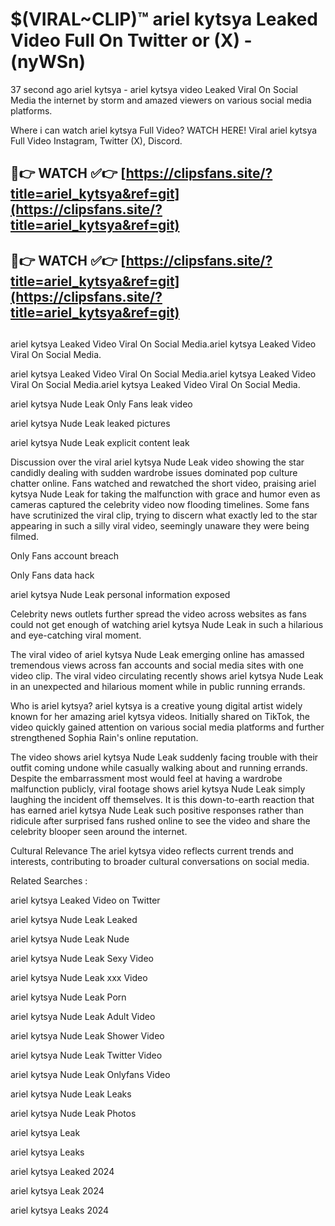 # $(VIRAL~CLIP)™ ariel kytsya Leaked Video Full On Twitter or (X) -(nyWSn)
37 second ago ariel kytsya - ariel kytsya video Leaked Viral On Social Media the internet by storm and amazed viewers on various social media platforms.

Where i can watch ariel kytsya Full Video? WATCH HERE! Viral ariel kytsya Full Video Instagram, Twitter (X), Discord.

## 🔴👉 WATCH ✅👉 [https://clipsfans.site/?title=ariel_kytsya&ref=git](https://clipsfans.site/?title=ariel_kytsya&ref=git)
## 🔴👉 WATCH ✅👉 [https://clipsfans.site/?title=ariel_kytsya&ref=git](https://clipsfans.site/?title=ariel_kytsya&ref=git)
##
ariel kytsya Leaked Video Viral On Social Media.ariel kytsya Leaked Video Viral On Social Media.

ariel kytsya Leaked Video Viral On Social Media.ariel kytsya Leaked Video Viral On Social Media.ariel kytsya Leaked Video Viral On Social Media.

ariel kytsya Nude Leak Only Fans leak video

ariel kytsya Nude Leak leaked pictures

ariel kytsya Nude Leak explicit content leak

Discussion over the viral ariel kytsya Nude Leak video showing the star candidly dealing with sudden wardrobe issues dominated pop culture chatter online. Fans watched and rewatched the short video, praising ariel kytsya Nude Leak for taking the malfunction with grace and humor even as cameras captured the celebrity video now flooding timelines. Some fans have scrutinized the viral clip, trying to discern what exactly led to the star appearing in such a silly viral video, seemingly unaware they were being filmed.


Only Fans account breach

Only Fans data hack

ariel kytsya Nude Leak personal information exposed

Celebrity news outlets further spread the video across websites as fans could not get enough of watching ariel kytsya Nude Leak in such a hilarious and eye-catching viral moment.


The viral video of ariel kytsya Nude Leak emerging online has amassed tremendous views across fan accounts and social media sites with one video clip. The viral video circulating recently shows ariel kytsya Nude Leak in an unexpected and hilarious moment while in public running errands.


Who is ariel kytsya? ariel kytsya is a creative young digital artist widely known for her amazing ariel kytsya videos. Initially shared on TikTok, the video quickly gained attention on various social media platforms and further strengthened Sophia Rain's online reputation.

The video shows ariel kytsya Nude Leak suddenly facing trouble with their outfit coming undone while casually walking about and running errands. Despite the embarrassment most would feel at having a wardrobe malfunction publicly, viral footage shows ariel kytsya Nude Leak simply laughing the incident off themselves. It is this down-to-earth reaction that has earned ariel kytsya Nude Leak such positive responses rather than ridicule after surprised fans rushed online to see the video and share the celebrity blooper seen around the internet.

Cultural Relevance The ariel kytsya video reflects current trends and interests, contributing to broader cultural conversations on social media.

Related Searches :

ariel kytsya Leaked Video on Twitter

ariel kytsya Nude Leak Leaked

ariel kytsya Nude Leak Nude

ariel kytsya Nude Leak Sexy Video

ariel kytsya Nude Leak xxx Video

ariel kytsya Nude Leak Porn

ariel kytsya Nude Leak Adult Video

ariel kytsya Nude Leak Shower Video

ariel kytsya Nude Leak Twitter Video

ariel kytsya Nude Leak Onlyfans Video

ariel kytsya Nude Leak Leaks

ariel kytsya Nude Leak Photos

ariel kytsya Leak

ariel kytsya Leaks

ariel kytsya Leaked 2024

ariel kytsya Leak 2024

ariel kytsya Leaks 2024
